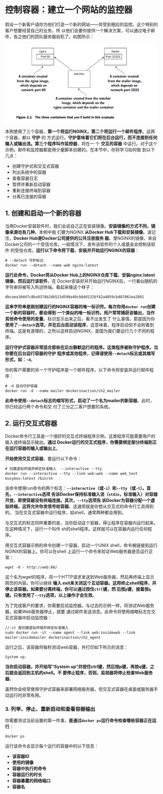 控制容器：建立一个网站的监控器
===================================================================================
假设一个新客户请你为他们打造一个新的网站——并受到相应的监控。这个特别的客户想要经营自己的业务，所
以他们会要你提供一个解决方案，可以通过电子邮件，告之他们的团队服务器宕机了。如图所示：

![本例中构建的三个容器](img/1.png)

本例使用了三个容器，**第一个将运行NGINX，第二个将运行一个邮件程序**。这两个容器，都以 **守护** 的
方式运行。**守护意味着它们将在后台运行，而不连接到任何输入或输出流。第三个程序叫作监控器**，将在一
个 **交互的容器** 中运行。对于这个示例，邮件和监控器都是用少量脚本创建的。在本节中，你将学习如何做
到以下几点：
+ 创建守护式和交互式容器
+ 列出系统中的容器
+ 查看容器日志
+ 暂停并重新启动容器
+ 重新连接终端到容器
+ 分离已连接的容器

## 1. 创建和启动一个新的容器
当用Docker安装软件时，我们会说自己正在安装镜像。**安装镜像的方式不同，镜像来源也有几种**。本例中我
们要为NGINX **从Docker Hub下载和安装镜像**。请记住，**Docker Hub是Docker公司提供的公共注册服务
器**。里NGINX的镜像，来自Docker公司的一个受信仓库。一般情况下，发布该软件的个人或基金会控制该软件
的受信仓库。**运行以下命令将下载、安装并开始运行NGINX的容器**：
```shell
# --detach 守护标记
docker run --detach --name web nginx:latest
```
**运行此命令，Docker将从Docker Hub上的NGINX仓库下载、安装nginx:latest镜像，然后运行该软件**。在
Docker安装好并开始运行NGINX后，一行看似随机的字符串将被写入所述终端。看起来像这个样子：
```
dbcaea10dd7c8ba9374b2db523d599a49cb8dd132bf42a4059cb487061ea2891
```
**这串字符串是刚创建运行的NGINX容器的唯一标识符。每次你用`docker run`创建一个新的容器时，都会得到
一个类似的唯一标识符。用户常常捕获该输出，当作其他命令使用的变量**。标识显示出来之后，看不出发生了
什么事情。那是因为你 **使用了`--detach`选项，并在后台启动该程序**。这意味着，程序启动但不会附着到
终端。这是有道理的，之所以这样启动NGINX，是国为我们要运行几个不同的程序。

**运行守护式容器非常适合那些在后台静默运行的程序。这类程序被称守护程序。当你要在后台运行容器的守护
程序或其他程序，记得请使用`--detach`标志或其缩写形式，如：`-d`**。

你的客户需要的另一个守护程序是一个邮件程序。以下命令将安装并运行邮件程序：
```shell
# -d 启动守护容器
docker run -d --name mailer dockerinaction/ch2_mailer
```
**此命令使用`--detach`标志的缩写形式，启动了一个名为mailer的新容器**。此时，你已经运行两个命令和交
付了三分之二客户想要的系统。

## 2. 运行交互式容器
Docker命令行工具是一个很好的交互式终端程序示例。这类程序可能需要用户的输入或终端显示输出。**通过
Docker运行的交互式程序，你需要绑定部分终端到正在运行容器的输入或输出上**。

**开始使用交互式容器**，要运行以下命令：
```shell
# 创建虚拟终端并绑定标准输入  --interactive --tty
docker run --interactive --tty --link web:web --name web_test busybox:latest /bin/sh
```
该命令使用run命令的两个标志：**`--interactive`（或`-i`）和`--tty`（或`-t`）。首先，`--interactive`选项
告诉Docker保持标准输入流（`stdin`，标准输入）对容器开放，即使容器没有终端连接。其次，`--tty`选项告
诉Docker为容器分配一个虚拟终端，这将允许你发信号给容器**。这通常就是你想从交互式的命令行工具得到的。
当在交互式容器中运行程序，如shell，通常两种都会用到。

与交互式的标志同样重要的是，当你启动这个容器，得让程序在容器内运行起来。在这种情况下，运行一个叫作
sh的shell程序。这样就可以在容器内运行任何程序。

用交互式容器示例的命令创建一个容器，启动一个UNIX shell，命令被链接到运行NGINX的容器上。你可以在shell
上运行一个命令来验证Web服务器是否运行正常：
```shell
wget -O - http://web:80/
```
这个名为wget的程序，将一个HTTP请求发送到Web服务器，然后再终端上显示网页的内容。你可以继续 **输入
exit来关闭这个互动容器。这将终止shell程序，并停止该容器。如果要分离终端，你可以通过按住`ctrl`键，然
后按`p`键，接着按`q`键。只有使用了`--tty`选项，以上操作才会生效**。

为了完成客户的要求，你需要启动监控器。与过去的示例一样，将测试Web服务器，如果Web服务器停止，就要
通过邮件发送消息。此命令将使用缩略标志在交互式容器中启动监控器：
```shell
//-it 是创建虚拟终端并绑定标准输入
sudo docker run -it --name agent --link web:insideweb --link mailer:insidemailer dockerinaction/ch2_agent
```
运行之后，该容器将每秒测试web容器，并打印如下所示的消息：
```
System up.
```
**当你启动容器，并开始写“System up”并按住ctrl键，然后按p键，再按q键，之后就会返回到主机的shell。不
要停止程序，否则，监视器将停止检查Web服务器**。

虽然你会经常使用守护式容器来部署网络服务器，但交互式容器在桌面或服务器手动运行时非常有用。

### 3. 列举、停止、重新启动和查看容器输出
你需要测试当前设置的第一件事，**是通过`docker ps`运行命令检查哪些容器正在运行**：
```shell
docker ps
```
运行该命令会显示每个运行的容器中的以下信息：
+ **该容器ID**
+ **使用的镜像**
+ **容器中执行的命令**
+ **容器运行的时长**
+ **容器暴露的网络端口**
+ **容器名**


















